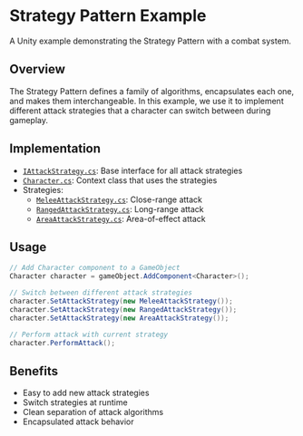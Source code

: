 # Strategy Pattern Example

A Unity example demonstrating the Strategy Pattern with a combat system.

## Overview

The Strategy Pattern defines a family of algorithms, encapsulates each one, and makes them interchangeable. In this example, we use it to implement different attack strategies that a character can switch between during gameplay.

## Implementation

- [`IAttackStrategy.cs`](IAttackStrategy.cs): Base interface for all attack strategies
- [`Character.cs`](Character.cs): Context class that uses the strategies
- Strategies:
  - [`MeleeAttackStrategy.cs`](Strategies/MeleeAttackStrategy.cs): Close-range attack
  - [`RangedAttackStrategy.cs`](Strategies/RangedAttackStrategy.cs): Long-range attack
  - [`AreaAttackStrategy.cs`](Strategies/AreaAttackStrategy.cs): Area-of-effect attack

## Usage

```csharp
// Add Character component to a GameObject
Character character = gameObject.AddComponent<Character>();

// Switch between different attack strategies
character.SetAttackStrategy(new MeleeAttackStrategy());
character.SetAttackStrategy(new RangedAttackStrategy());
character.SetAttackStrategy(new AreaAttackStrategy());

// Perform attack with current strategy
character.PerformAttack();
```

## Benefits

- Easy to add new attack strategies
- Switch strategies at runtime
- Clean separation of attack algorithms
- Encapsulated attack behavior 